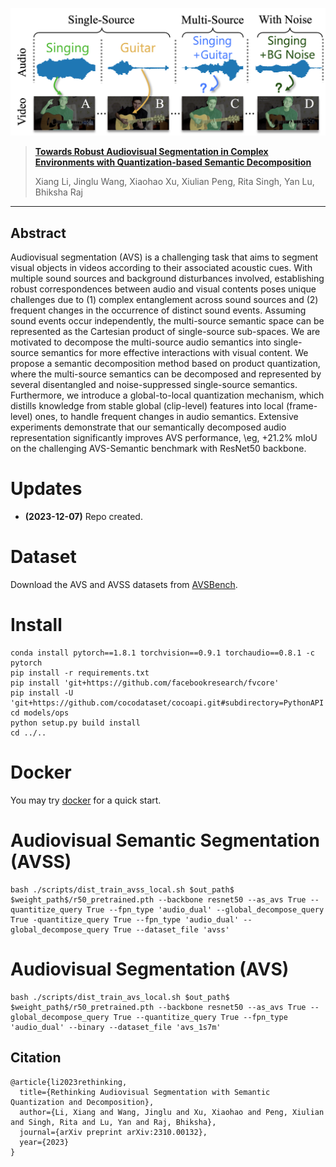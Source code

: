 <p align="center"><img src="teaser.png" width="700"/></p>

> [**Towards Robust Audiovisual Segmentation in Complex Environments with Quantization-based Semantic Decomposition**](https://arxiv.org/pdf/2310.00132.pdf)
>
> Xiang Li, Jinglu Wang, Xiaohao Xu, Xiulian Peng, Rita Singh, Yan Lu, Bhiksha Raj
---

## Abstract

Audiovisual segmentation (AVS) is a challenging task that aims to segment visual objects in videos according to their associated acoustic cues. 
With multiple sound sources and background disturbances involved, establishing robust correspondences between audio and visual contents poses unique challenges due to (1) complex entanglement across sound sources and (2) frequent changes in the occurrence of distinct sound events. 
Assuming sound events occur independently, the multi-source semantic space can be represented as the Cartesian product of single-source sub-spaces.
We are motivated to decompose the multi-source audio semantics into single-source semantics for more effective interactions with visual content.
We propose a semantic decomposition method based on product quantization, where the multi-source semantics can be decomposed and represented by several disentangled and noise-suppressed single-source semantics. 
Furthermore, we introduce a global-to-local quantization mechanism, which distills knowledge from stable global (clip-level) features into local (frame-level) ones, to handle frequent changes in audio semantics.
Extensive experiments demonstrate that our semantically decomposed audio representation significantly improves AVS performance, \eg, +21.2\% mIoU on the challenging AVS-Semantic benchmark with ResNet50 backbone.

# Updates
- **(2023-12-07)** Repo created.

# Dataset
Download the AVS and AVSS datasets from [AVSBench](http://www.avlbench.opennlplab.cn/leaderboard/avss).

# Install
```
conda install pytorch==1.8.1 torchvision==0.9.1 torchaudio==0.8.1 -c pytorch
pip install -r requirements.txt 
pip install 'git+https://github.com/facebookresearch/fvcore' 
pip install -U 'git+https://github.com/cocodataset/cocoapi.git#subdirectory=PythonAPI'
cd models/ops
python setup.py build install
cd ../..
```

# Docker
You may try [docker](https://hub.docker.com/r/ang9867/refer) for a quick start.

# Audiovisual Semantic Segmentation (AVSS)
```
bash ./scripts/dist_train_avss_local.sh $out_path$ $weight_path$/r50_pretrained.pth --backbone resnet50 --as_avs True --quantitize_query True --fpn_type 'audio_dual' --global_decompose_query True -quantitize_query True --fpn_type 'audio_dual' --global_decompose_query True --dataset_file 'avss'
```

# Audiovisual Segmentation (AVS)
```
bash ./scripts/dist_train_avs_local.sh $out_path$ $weight_path$/r50_pretrained.pth --backbone resnet50 --as_avs True --global_decompose_query True --quantitize_query True --fpn_type 'audio_dual' --binary --dataset_file 'avs_1s7m'
```

## Citation

```
@article{li2023rethinking,
  title={Rethinking Audiovisual Segmentation with Semantic Quantization and Decomposition},
  author={Li, Xiang and Wang, Jinglu and Xu, Xiaohao and Peng, Xiulian and Singh, Rita and Lu, Yan and Raj, Bhiksha},
  journal={arXiv preprint arXiv:2310.00132},
  year={2023}
}
```
